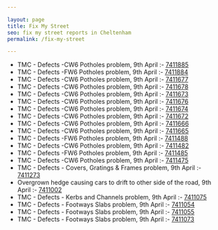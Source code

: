 ```yaml
---

layout: page
title: Fix My Street
seo: fix my street reports in Cheltenham
permalink: /fix-my-street

---
```


<!-- fix_marker starts -->

- TMC - Defects -CW6 Potholes  problem, 9th April :- [7411885](https://www.fixmystreet.com/report/7411885)
- TMC - Defects -FW6 Potholes problem, 9th April :- [7411884](https://www.fixmystreet.com/report/7411884)
- TMC - Defects -CW6 Potholes  problem, 9th April :- [7411677](https://www.fixmystreet.com/report/7411677)
- TMC - Defects -CW6 Potholes  problem, 9th April :- [7411678](https://www.fixmystreet.com/report/7411678)
- TMC - Defects -CW6 Potholes  problem, 9th April :- [7411673](https://www.fixmystreet.com/report/7411673)
- TMC - Defects -CW6 Potholes  problem, 9th April :- [7411676](https://www.fixmystreet.com/report/7411676)
- TMC - Defects -CW6 Potholes  problem, 9th April :- [7411674](https://www.fixmystreet.com/report/7411674)
- TMC - Defects -CW6 Potholes  problem, 9th April :- [7411672](https://www.fixmystreet.com/report/7411672)
- TMC - Defects -CW6 Potholes  problem, 9th April :- [7411666](https://www.fixmystreet.com/report/7411666)
- TMC - Defects -CW6 Potholes  problem, 9th April :- [7411665](https://www.fixmystreet.com/report/7411665)
- TMC - Defects -FW6 Potholes problem, 9th April :- [7411488](https://www.fixmystreet.com/report/7411488)
- TMC - Defects -CW6 Potholes  problem, 9th April :- [7411482](https://www.fixmystreet.com/report/7411482)
- TMC - Defects -FW6 Potholes problem, 9th April :- [7411485](https://www.fixmystreet.com/report/7411485)
- TMC - Defects -CW6 Potholes  problem, 9th April :- [7411475](https://www.fixmystreet.com/report/7411475)
- TMC - Defects - Covers, Gratings & Frames problem, 9th April :- [7411273](https://www.fixmystreet.com/report/7411273)
- Overgrown hedge causing cars to drift to other side of the road, 9th April :- [7411002](https://www.fixmystreet.com/report/7411002)
- TMC - Defects - Kerbs and Channels problem, 9th April :- [7411075](https://www.fixmystreet.com/report/7411075)
- TMC - Defects - Footways Slabs problem, 9th April :- [7411054](https://www.fixmystreet.com/report/7411054)
- TMC - Defects - Footways Slabs problem, 9th April :- [7411055](https://www.fixmystreet.com/report/7411055)
- TMC - Defects - Footways Slabs problem, 9th April :- [7411073](https://www.fixmystreet.com/report/7411073)

<!-- fix_marker ends -->